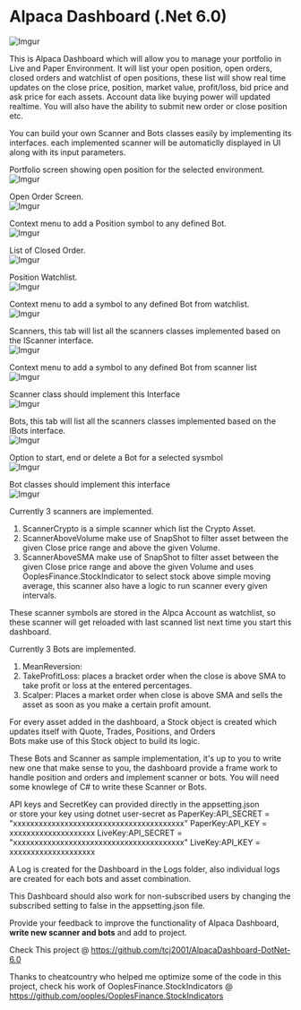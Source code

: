 ﻿# Alpaca Dashboard (.Net 6.0)
![Imgur](https://i.imgur.com/7k2MXsY.png)  

This is Alpaca Dashboard which will allow you to manage your portfolio in Live and Paper Environment. It will list your open position, open orders, closed orders and watchlist of open positions, these list will show real time updates on the close price, position, market value, profit/loss, bid price and ask price for each assets.
Account data like buying power will updated realtime. You will also have the ability to submit new order or close position etc.  

You can build your own Scanner and Bots classes easily by implementing its interfaces. each implemented scanner will be automaticlly displayed in UI along with its input parameters.

Portfolio screen showing open position for the selected environment.    
![Imgur](https://i.imgur.com/y3wP9d4.png)  

Open Order Screen.  
![Imgur](https://i.imgur.com/ZP09z3B.png)  

Context menu to add a Position symbol to any defined Bot.  
![Imgur](https://i.imgur.com/KQvGIRi.png)  

List of Closed Order.    
![Imgur](https://i.imgur.com/KCeNEk8.png)  

Position Watchlist.    
![Imgur](https://i.imgur.com/XXvzkRg.png)  

Context menu to add a symbol to any defined Bot from watchlist.  
![Imgur](https://i.imgur.com/coNxk4v.png)  

Scanners, this tab will list all the scanners classes implemented based on the IScanner interface.  
![Imgur](https://i.imgur.com/5cdraN1.png)  

Context menu to add a symbol to any defined Bot from scanner list  
![Imgur](https://i.imgur.com/6VXCOa0.png)  

Scanner class should implement this Interface  
![Imgur](https://i.imgur.com/PZOUj45.png)  

Bots, this tab will list all the scanners classes implemented based on the IBots interface.    
![Imgur](https://i.imgur.com/L1HRD59.png)  

Option to start, end or delete a Bot for a selected sysmbol  
![Imgur](https://i.imgur.com/CKCOqAq.png)  

Bot classes should implement this interface  
![Imgur](https://i.imgur.com/JjXiCMO.png)  

Currently 3 scanners are implemented.  
1. ScannerCrypto is a simple scanner which list the Crypto Asset.  
2. ScannerAboveVolume make use of SnapShot to filter asset between the given Close price range and above the given Volume.  
3. ScannerAboveSMA make use of SnapShot to filter asset between the given Close price range and above the given Volume and uses OoplesFinance.StockIndicator to select stock above simple moving average, this scanner also have a logic to run scanner every given intervals.  

These scanner symbols are stored in the Alpca Account as watchlist, so these scanner will get reloaded with last scanned list next time you start this dashboard.  

Currently 3 Bots are implemented.  
1. MeanReversion:
2. TakeProfitLoss: places a bracket order when the close is above SMA to take profit or loss at the entered percentages.  
3. Scalper: Places a market order when close is above SMA and sells the asset as soon as you make a certain profit amount.  

For every asset added in the dashboard, a Stock object is created which updates itself with Quote, Trades, Positions, and Orders  
Bots make use of this Stock object to build its logic.

These Bots and Scanner as sample implementation, it's up to you to write new one that make sense to you, the dashboard provide a frame work to handle position and orders and implement scanner or bots.
You will need some knowlege of C# to write these Scanner or Bots.

API keys and SecretKey can provided directly in the appsetting.json  
or store your key using dotnet user-secret as
PaperKey:API_SECRET = "xxxxxxxxxxxxxxxxxxxxxxxxxxxxxxxxxxxxxxxx"
PaperKey:API_KEY = xxxxxxxxxxxxxxxxxxxx
LiveKey:API_SECRET =  "xxxxxxxxxxxxxxxxxxxxxxxxxxxxxxxxxxxxxxxx"
LiveKey:API_KEY = xxxxxxxxxxxxxxxxxxxx 

A Log is created for the Dashboard in the Logs folder, also individual logs are created for each bots and asset combination.  

This Dashboard should also work for non-subscribed users by changing the subscribed setting to false in the appsetting.json file.  

Provide your feedback to improve the functionality of Alpaca Dashboard, **write new scanner and bots** and add to project.    

Check This project @ https://github.com/tcj2001/AlpacaDashboard-DotNet-6.0

Thanks to cheatcountry who helped me optimize some of the code in this project, check his work of OoplesFinance.StockIndicators @ https://github.com/ooples/OoplesFinance.StockIndicators 
 

